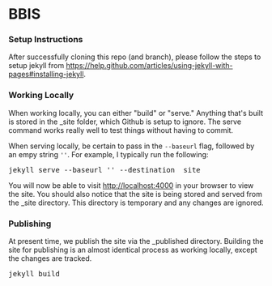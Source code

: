 BBIS
=======================

### Setup Instructions

After successfully cloning this repo (and branch), please follow the steps to setup jekyll from https://help.github.com/articles/using-jekyll-with-pages#installing-jekyll.

### Working Locally

When working locally, you can either "build" or "serve."  Anything that's built is stored in the _site folder, which Github is setup to ignore.  The serve command works really well to test things without having to commit.

When serving locally, be certain to pass in the <code>--baseurl</code> flag, followed by an empy string <code>''</code>.  For example, I typically run the following:

<pre>jekyll serve --baseurl '' --destination _site</pre>

You will now be able to visit <a href="http://localhost:4000">http://localhost:4000</a> in your browser to view the site.  You should also notice that the site is being stored and served from the _site directory.  This directory is temporary and any changes are ignored.

### Publishing

At present time, we publish the site via the _published directory.  Building the site for publishing is an almost identical process as working locally, except the changes are tracked.

<pre>jekyll build</pre>

